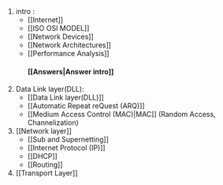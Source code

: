1.  intro :
	- [[Internet]]
	- [[ISO OSI MODEL]]
	- [[Network Devices]]
	- [[Network Architectures]]
	- [[Performance Analysis]]
	   ####  [[Answers|Answer intro]] 
1. Data Link layer(DLL):
	- [[Data Link layer(DLL)]]
	- [[Automatic Repeat reQuest (ARQ)]]
	- [[Medium Access Control (MAC)|MAC]] (Random Access, Channelization)
2. [[Network layer]]
	- [[Sub and Supernetting]]
	- [[Internet Protocol (IP)]]
	- [[DHCP]]
	- [[Routing]]	
3. [[Transport Layer]]



